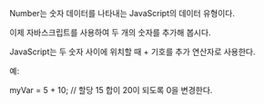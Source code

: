 Number는 숫자 데이터를 나타내는 JavaScript의 데이터 유형이다.

이제 자바스크립트를 사용하여 두 개의 숫자를 추가해 봅시다.

JavaScript는 두 숫자 사이에 위치할 때 + 기호를 추가 연산자로 사용한다.

예:

myVar = 5 + 10; // 할당 15
합이 20이 되도록 0을 변경한다.